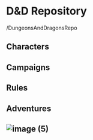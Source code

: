 # D&D Repository 
/DungeonsAndDragonsRepo
   ## Characters
   ## Campaigns
   ## Rules
   ## Adventures

   ## ![image (5)](https://github.com/user-attachments/assets/348f582b-50db-48d1-bbcf-fc18d4b15e67)

